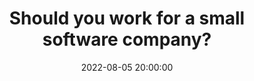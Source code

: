 ---
title:      Should you work for a small software company?
date:       2022-08-05 20:00:00
summary:    Work environment matters. When you end up in a company that promotes a different working style than your native one, you'll suffer. You won't feel like you belong, you won't develop yourself, and it's just a step away from burnout and frustration.
external_page_link: https://evojam.com/blog/2022/8/23/should-you-work-for-a-small-software-company
---